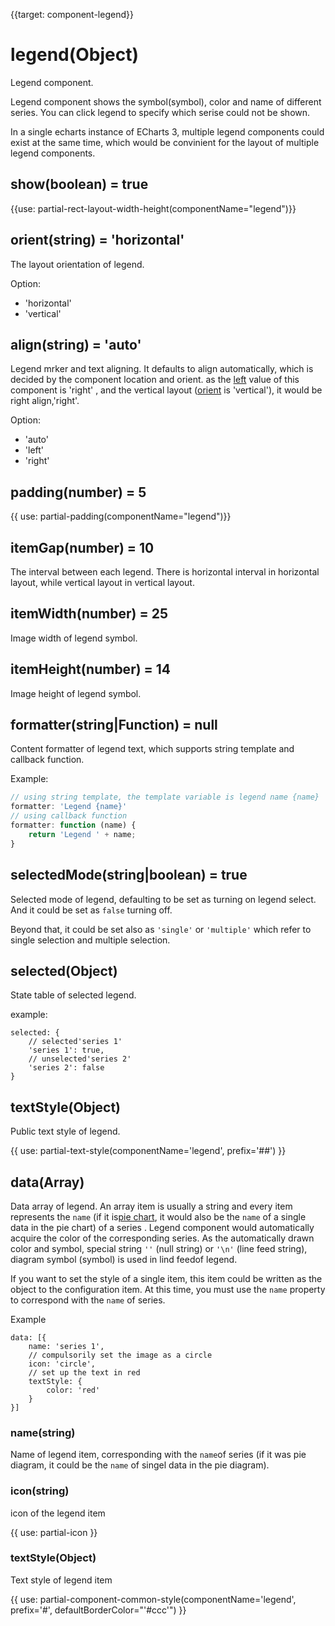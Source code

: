 {{target: component-legend}}

# legend(Object)

Legend component.

Legend component shows the symbol(symbol),  color and name of different series. You can click legend to specify which serise could not be shown. 

In a single echarts instance of ECharts 3, multiple legend components could exist at the same time, which would be convinient for the layout of multiple legend components.

## show(boolean) = true

{{use: partial-rect-layout-width-height(componentName="legend")}}

## orient(string) = 'horizontal'

The layout orientation of legend. 

Option: 
+ 'horizontal'
+ 'vertical'

## align(string) = 'auto'

Legend mrker and text aligning. It defaults to align automatically, which is decided by the component location and orient. as the [left](~legend.left) value of this component is 'right' , and the vertical layout ([orient](~legend.orient) is  'vertical'), it would be right align,'right'.

Option: 
+ 'auto'
+ 'left'
+ 'right'

## padding(number) = 5

{{ use: partial-padding(componentName="legend")}}

## itemGap(number) = 10

The interval between each legend. There is  horizontal interval in horizontal layout, while vertical layout in vertical layout.

## itemWidth(number) = 25

Image width of legend symbol.

## itemHeight(number) = 14

Image height of legend symbol.

## formatter(string|Function) = null

Content formatter of legend text, which supports string template and callback function.

Example: 
```js
// using string template, the template variable is legend name {name}
formatter: 'Legend {name}'
// using callback function
formatter: function (name) {
    return 'Legend ' + name;
}
```

## selectedMode(string|boolean) = true

Selected mode of legend, defaulting to be set as turning on legend select. And it could be set as `false` turning off.

Beyond that, it could be set also as  `'single'` or `'multiple'` which refer to single selection and multiple selection.

## selected(Object)

State table of selected legend.

example: 
```
selected: {
    // selected'series 1'
    'series 1': true,
    // unselected'series 2'
    'series 2': false
}
```

## textStyle(Object)

Public text style of legend.

{{ use: partial-text-style(componentName='legend', prefix='##') }}

## data(Array)

Data array of legend. An array item is usually a string and every item represents the `name` (if it is[pie chart](~series-pie), it would also be the `name` of a single data in the pie chart)  of a series . Legend component would automatically acquire the color of the corresponding series. As the automatically drawn color and symbol, special string `''` (null string) or `'\n'` (line feed string), diagram symbol (symbol) is used in lind feedof legend.

If you want to set the style of a single item, this item could be written as the object to the configuration item. At this time, you must use the `name`  property to correspond with the `name` of series.   

Example
```
data: [{
    name: 'series 1',
    // compulsorily set the image as a circle
    icon: 'circle',
    // set up the text in red
    textStyle: {
        color: 'red'
    }
}]
```

### name(string)
Name of legend item, corresponding with the `name`of series (if it was pie diagram, it could be the `name` of singel data in the pie diagram).

### icon(string)

 icon of the legend item

{{ use: partial-icon }}

### textStyle(Object)

Text style of legend item

{{ use: partial-component-common-style(componentName='legend', prefix='#', defaultBorderColor="'#ccc'") }}
